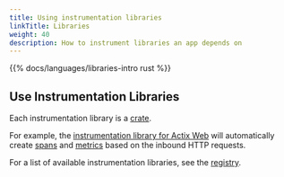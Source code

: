 ```yaml
---
title: Using instrumentation libraries
linkTitle: Libraries
weight: 40
description: How to instrument libraries an app depends on
---
```


{{% docs/languages/libraries-intro rust %}}

## Use Instrumentation Libraries

Each instrumentation library is a [crate](https://crates.io/).

For example, the
[instrumentation library for Actix Web](https://crates.io/crates/opentelemetry-instrumentation-actix-web)
will automatically create [spans](/docs/concepts/signals/traces/#spans) and
[metrics](/docs/concepts/signals/metrics/) based on the inbound HTTP requests.

For a list of available instrumentation libraries, see the
[registry](/ecosystem/registry/?language=rust&component=instrumentation).
